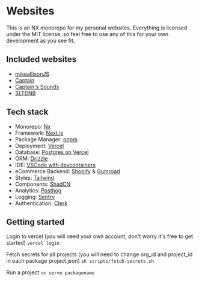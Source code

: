 # Websites

This is an NX monorepo for my personal websites. Everything is licensed under the MIT license, so feel free to use any of this for your own development as you see fit.

## Included websites

- [mikeallisonJS](mikeallisonjs.com)
- [Captain](captainofbass.com)
- [Captain's Sounds](captainssounds.com)
- [SLTDNB](sltdnb.com)

## Tech stack

- Monorepo: [Nx](nx.dev)
- Framework: [Next.js](nextjs.org)
- Package Manager: [pnpm](pnpm.io)
- Deployment: [Vercel](vercel.com)
- Database: [Postgres on Vercel](vercel.com)
- ORM: [Drizzle](orm.drizzle.team)
- IDE: [VSCode with devcontainers](code.visualstudio.com)
- eCommerce Backend: [Shopify](shopify.com) & [Gumroad](gumroad.com)
- Styles: [Tailwind](tailwindcss.com)
- Components: [ShadCN](ui.shadcn.com)
- Analytics: [Posthog](posthog.com)
- Logging: [Sentry](sentry.io)
- Authentication: [Clerk](clerk.com)

## Getting started

Login to vercel (you will need your own account, don't worry it's free to get started)
`vercel login`

Fetch secrets for all projects (you will need to change org_id and project_id in each package project.json)
`sh scripts/fetch-secrets.sh`

Run a project
`nx serve packagename`
